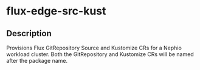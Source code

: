# flux-edge-src-kust

## Description

Provisions Flux GitRepository Source and Kustomize CRs for a Nephio workload cluster.
Both the GitRepository and Kustomize CRs will be named after the package name.

